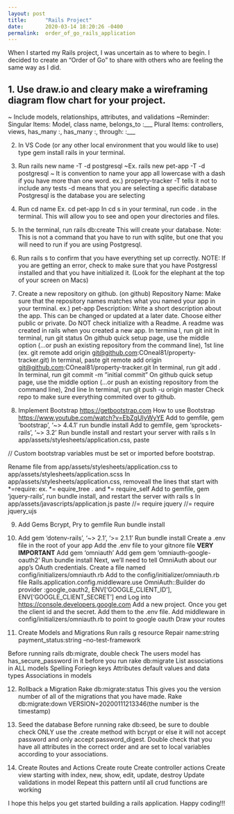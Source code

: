 ```yaml
---
layout: post
title:      "Rails Project"
date:       2020-03-14 18:20:26 -0400
permalink:  order_of_go_rails_application
---
```


When I started my Rails project, I was uncertain as to where to begin. I decided to create an “Order of Go” to share with others who are feeling the same way as I did.

## **1. Use draw.io and cleary make a wireframing diagram flow chart for your project**. 

~ Include models, relationships, attributes, and validations ~Reminder: Singular Items: Model, class name, belongs_to :___ Plural Items: controllers, views, has_many :, has_many :, through: :___

2. In VS Code (or any other local environment that you would like to use) type gem install rails in your terminal.
3. Run rails new name -T -d postgresql
~Ex. rails new pet-app -T -d postgresql ~ It is convention to name your app all lowercase with a dash if you have more than one word. ex.) property-tracker
-T tells it not to include any tests -d means that you are selecting a specific database Postgresql is the database you are selecting

4. Run cd name
Ex. cd pet-app In cd s in your terminal, run code . in the terminal. This will allow you to see and open your directories and files.

5. In the terminal, run rails db:create This will create your database. Note: This is not a command that you have to run with sqlite, but one that you will need to run if you are using Postgresql.
6. Run rails s to confirm that you have everything set up correctly.
NOTE: If you are getting an error, check to make sure that you have Postgressl installed and that you have initialized it. (Look for the elephant at the top of your screen on Macs)

7. Create a new repository on github. (on github)
Repository Name: Make sure that the repository names matches what you named your app in your terminal. ex.) pet-app Description: Write a short description about the app. This can be changed or updated at a later date. Choose either public or private. Do NOT check initialize with a Readme. A readme was created in rails when you created a new app. In termina l, run git init In terminal, run git status On github quick setup page, use the middle option (…or push an existing repository from the command line), 1st line (ex. git remote add origin git@github.com:COneal81/property-tracker.git) In terminal, paste git remote add origin git@github.com:COneal81/property-tracker.git In terminal, run git add . In terminal, run git commit -m ”initial commit” On github quick setup page, use the middle option (…or push an existing repository from the command line), 2nd line In terminal, run git push -u origin master Check repo to make sure everything commited over to github.

8. Implement Bootstrap
https://getbootstrap.com How to use Bootstrap https://www.youtube.com/watch?v=EbZgUIyWyYE Add to gemfile, gem ‘bootstrap’, ‘~> 4.4.1’ run bundle install Add to gemfile, gem ‘sprockets-rails’, ‘~> 3.2’ Run bundle install and restart your server with rails s In app/assets/stylesheets/application.css, paste

// Custom bootstrap variables must be set or imported before bootstrap.

Rename file from app/assets/stylesheets/application.css to app/assets/stylesheets/application.scss In app/assets/stylesheets/application.css, removeall the lines that start with *=require: ex. *= equire_tree . and *= require_self Add to gemfile, gem ‘jquery-rails’, run bundle install, and restart the server with rails s In app/assets/javascripts/application.js paste //= require jquery //= require jquery_ujs

9. Add Gems Bcrypt, Pry to gemfile
Run bundle install

10. Add gem ‘dotenv-rails’, ‘~> 2.1’, ‘>= 2.1.1’
Run bundle install Create a .env file in the root of your app Add the .env file to your gitnore file **VERY IMPORTANT** Add gem ‘omniauth’ Add gem gem ‘omniauth-google-oauth2’ Run bundle install Next, we’ll need to tell OmniAuth about our app’s OAuth credentials. Create a file named config/initializers/omniauth.rb Add to the config/initializer/omniauth.rb file Rails.application.config.middleware.use OmniAuth::Builder do provider :google_oauth2, ENV[‘GOOGLE_CLIENT_ID’], ENV[‘GOOGLE_CLIENT_SECRET’] end Log into https://console.developers.google.com Add a new project. Once you get the client id and the secret. Add them to the .env file. Add middleware in config/initializers/omniauth.rb to point to google oauth Draw your routes

11. Create Models and Migrations
Run rails g resource Repair name:string payment_status:string –no-test-framework

Before running rails db:migrate, double check The users model has has_secure_password in it before you run rake db:migrate List associations in ALL models Spelling Foriegn keys Attributes default values and data types Associations in models

12. Rollback a Migration
Rake db:migrate:status This gives you the version number of all of the migrations that you have made. Rake db:migrate:down VERSION=20200111213346(the number is the timestamp)

13. Seed the database
Before running rake db:seed, be sure to double check ONLY use the .create method with bcrypt or else it will not accept password and only accept password_digest.
Double check that you have all attributes in the correct order and are set to local variables according to your associations.

14. Create Routes and Actions
Create route Create controller actions Create view starting with index, new, show, edit, update, destroy Update validations in model Repeat this pattern until all crud functions are working

I hope this helps you get started building a rails application. Happy coding!!!








